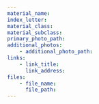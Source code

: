 ```yaml
---
material_name:
index_letter:
material_class:
material_subclass:
primary_photo_path:
additional_photos:
    - additional_photo_path:
links:
    - link_title:
      link_address:
files:
    - file_name:
      file_path:
---
```

